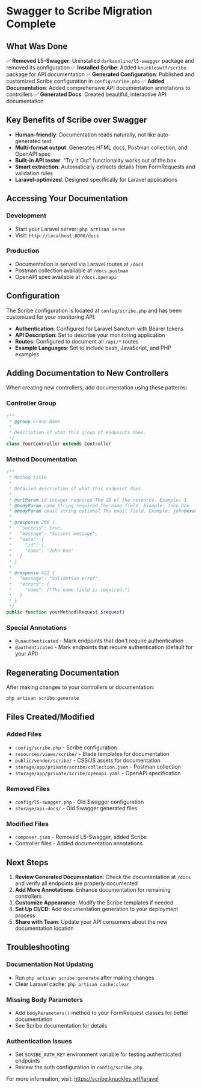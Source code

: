 # Swagger to Scribe Migration Complete

## What Was Done

✅ **Removed L5-Swagger**: Uninstalled `darkaonline/l5-swagger` package and removed its configuration
✅ **Installed Scribe**: Added `knuckleswtf/scribe` package for API documentation
✅ **Generated Configuration**: Published and customized Scribe configuration in `config/scribe.php`
✅ **Added Documentation**: Added comprehensive API documentation annotations to controllers
✅ **Generated Docs**: Created beautiful, interactive API documentation

## Key Benefits of Scribe over Swagger

- **Human-friendly**: Documentation reads naturally, not like auto-generated text
- **Multi-format output**: Generates HTML docs, Postman collection, and OpenAPI spec
- **Built-in API tester**: "Try It Out" functionality works out of the box
- **Smart extraction**: Automatically extracts details from FormRequests and validation rules
- **Laravel-optimized**: Designed specifically for Laravel applications

## Accessing Your Documentation

### Development
- Start your Laravel server: `php artisan serve`
- Visit: `http://localhost:8000/docs`

### Production
- Documentation is served via Laravel routes at `/docs`
- Postman collection available at `/docs.postman`
- OpenAPI spec available at `/docs.openapi`

## Configuration

The Scribe configuration is located at `config/scribe.php` and has been customized for your monitoring API:

- **Authentication**: Configured for Laravel Sanctum with Bearer tokens
- **API Description**: Set to describe your monitoring application
- **Routes**: Configured to document all `/api/*` routes
- **Example Languages**: Set to include bash, JavaScript, and PHP examples

## Adding Documentation to New Controllers

When creating new controllers, add documentation using these patterns:

### Controller Group
```php
/**
 * @group Group Name
 * 
 * Description of what this group of endpoints does.
 */
class YourController extends Controller
```

### Method Documentation
```php
/**
 * Method title
 * 
 * Detailed description of what this endpoint does.
 * 
 * @urlParam id integer required The ID of the resource. Example: 1
 * @bodyParam name string required The name field. Example: John Doe
 * @bodyParam email string optional The email field. Example: john@example.com
 * 
 * @response 200 {
 *   "success": true,
 *   "message": "Success message",
 *   "data": {
 *     "id": 1,
 *     "name": "John Doe"
 *   }
 * }
 * 
 * @response 422 {
 *   "message": "Validation error",
 *   "errors": {
 *     "name": ["The name field is required."]
 *   }
 * }
 */
public function yourMethod(Request $request)
```

### Special Annotations
- `@unauthenticated` - Mark endpoints that don't require authentication
- `@authenticated` - Mark endpoints that require authentication (default for your API)

## Regenerating Documentation

After making changes to your controllers or documentation:

```bash
php artisan scribe:generate
```

## Files Created/Modified

### Added Files
- `config/scribe.php` - Scribe configuration
- `resources/views/scribe/` - Blade templates for documentation
- `public/vendor/scribe/` - CSS/JS assets for documentation
- `storage/app/private/scribe/collection.json` - Postman collection
- `storage/app/private/scribe/openapi.yaml` - OpenAPI specification

### Removed Files
- `config/l5-swagger.php` - Old Swagger configuration
- `storage/api-docs/` - Old Swagger generated files

### Modified Files
- `composer.json` - Removed L5-Swagger, added Scribe
- Controller files - Added documentation annotations

## Next Steps

1. **Review Generated Documentation**: Check the documentation at `/docs` and verify all endpoints are properly documented
2. **Add More Annotations**: Enhance documentation for remaining controllers
3. **Customize Appearance**: Modify the Scribe templates if needed
4. **Set Up CI/CD**: Add documentation generation to your deployment process
5. **Share with Team**: Update your API consumers about the new documentation location

## Troubleshooting

### Documentation Not Updating
- Run `php artisan scribe:generate` after making changes
- Clear Laravel cache: `php artisan cache:clear`

### Missing Body Parameters
- Add `bodyParameters()` method to your FormRequest classes for better documentation
- See Scribe documentation for details

### Authentication Issues
- Set `SCRIBE_AUTH_KEY` environment variable for testing authenticated endpoints
- Review the auth configuration in `config/scribe.php`

For more information, visit: https://scribe.knuckles.wtf/laravel
